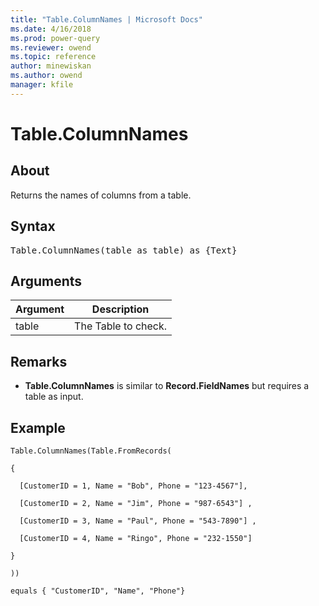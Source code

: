 ```yaml
---
title: "Table.ColumnNames | Microsoft Docs"
ms.date: 4/16/2018
ms.prod: power-query
ms.reviewer: owend
ms.topic: reference
author: minewiskan
ms.author: owend
manager: kfile
---
```

# Table.ColumnNames

  
## About  
Returns the names of columns from a table.  
  
## Syntax

<pre>
Table.ColumnNames(table as table) as {Text}  
</pre>
  
## Arguments  
  
|Argument|Description|  
|------------|---------------|  
|table|The Table to check.|  
  
## <a name="__toc360789554"></a>Remarks  
  
-   **Table.ColumnNames** is similar to **Record.FieldNames** but requires a table as input.  
  
## Example  
  
```powerquery-m
Table.ColumnNames(Table.FromRecords(  
  
{  
  
  [CustomerID = 1, Name = "Bob", Phone = "123-4567"],  
  
  [CustomerID = 2, Name = "Jim", Phone = "987-6543"] ,  
  
  [CustomerID = 3, Name = "Paul", Phone = "543-7890"] ,  
  
  [CustomerID = 4, Name = "Ringo", Phone = "232-1550"]  
  
}  
  
))  
  
equals { "CustomerID", "Name", "Phone"}  
```  
